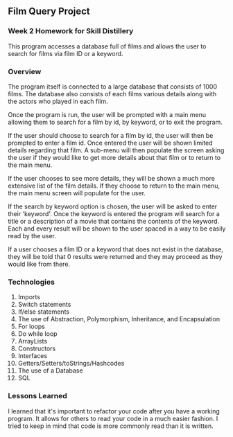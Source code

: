 ## Film Query Project

### Week 2 Homework for Skill Distillery

This program accesses a database full of films and allows the user to search for films via 
film ID or a keyword. 

### Overview
The program itself is connected to a large database that consists of 1000 films.  The
database also consists of each films various details along with the actors who played in
each film.

Once the program is run, the user will be prompted with a main menu allowing them to 
search for a film by id, by keyword, or to exit the program.

If the user should choose to search for a film by id, the user will then be prompted to 
enter a film id. Once entered the user will be shown limited details regarding that film. 
A sub-menu will then populate the screen asking the user if they would like to get more 
details about that film or to return to the main menu.

If the user chooses to see more details, they will be shown a much more extensive list of
the film details. If they choose to return to the main menu, the main menu screen will 
populate for the user. 

If the search by keyword option is chosen, the user will be asked to enter their 
'keyword'. Once the keyword is entered the program will search for a title or a 
description of a movie that contains the contents of the keyword. Each and every result
will be shown to the user spaced in a way to be easily read by the user. 

If a user chooses a film ID or a keyword that does not exist in the database, they will 
be told that 0 results were returned and they may proceed as they would like from there. 

### Technologies
1. Imports
2. Switch statements
3. If/else statements
4. The use of Abstraction, Polymorphism, Inheritance, and Encapsulation
5. For loops
6. Do while loop
7. ArrayLists
8. Constructors 
9. Interfaces
10. Getters/Setters/toStrings/Hashcodes
11. The use of a Database
12. SQL

### Lessons Learned
I learned that it's important to refactor your code after you have a working program.  It 
allows for others to read your code in a much easier fashion. I tried to keep in mind that 
code is more commonly read than it is written. 
